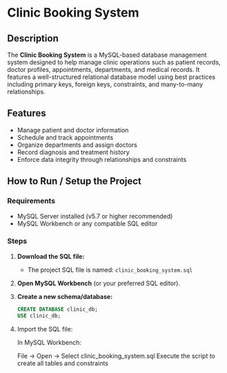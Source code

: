 # Clinic Booking System

## Description

The **Clinic Booking System** is a MySQL-based database management system designed to help manage clinic operations such as patient records, doctor profiles, appointments, departments, and medical records. It features a well-structured relational database model using best practices including primary keys, foreign keys, constraints, and many-to-many relationships.

## Features

- Manage patient and doctor information
- Schedule and track appointments
- Organize departments and assign doctors
- Record diagnosis and treatment history
- Enforce data integrity through relationships and constraints

## How to Run / Setup the Project

### Requirements

- MySQL Server installed (v5.7 or higher recommended)
- MySQL Workbench or any compatible SQL editor

### Steps

1. **Download the SQL file:**
   - The project SQL file is named: `clinic_booking_system.sql`

2. **Open MySQL Workbench** (or your preferred SQL editor).

3. **Create a new schema/database:**
   ```sql
   CREATE DATABASE clinic_db;
   USE clinic_db;

4. Import the SQL file:

   In MySQL Workbench:

   File → Open → Select clinic_booking_system.sql
   Execute the script to create all tables and constraints
